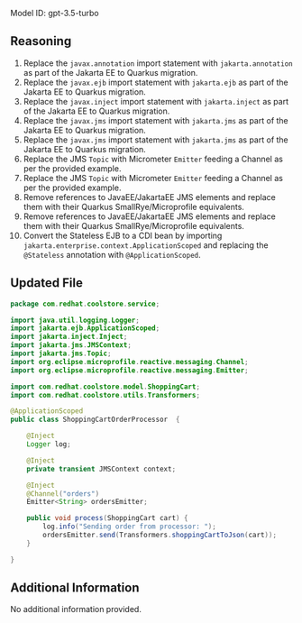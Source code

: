 Model ID: gpt-3.5-turbo
## Reasoning

1. Replace the `javax.annotation` import statement with `jakarta.annotation` as part of the Jakarta EE to Quarkus migration.
2. Replace the `javax.ejb` import statement with `jakarta.ejb` as part of the Jakarta EE to Quarkus migration.
3. Replace the `javax.inject` import statement with `jakarta.inject` as part of the Jakarta EE to Quarkus migration.
4. Replace the `javax.jms` import statement with `jakarta.jms` as part of the Jakarta EE to Quarkus migration.
5. Replace the `javax.jms` import statement with `jakarta.jms` as part of the Jakarta EE to Quarkus migration.
6. Replace the JMS `Topic` with Micrometer `Emitter` feeding a Channel as per the provided example.
7. Replace the JMS `Topic` with Micrometer `Emitter` feeding a Channel as per the provided example.
8. Remove references to JavaEE/JakartaEE JMS elements and replace them with their Quarkus SmallRye/Microprofile equivalents.
9. Remove references to JavaEE/JakartaEE JMS elements and replace them with their Quarkus SmallRye/Microprofile equivalents.
10. Convert the Stateless EJB to a CDI bean by importing `jakarta.enterprise.context.ApplicationScoped` and replacing the `@Stateless` annotation with `@ApplicationScoped`.

## Updated File

```java
package com.redhat.coolstore.service;

import java.util.logging.Logger;
import jakarta.ejb.ApplicationScoped;
import jakarta.inject.Inject;
import jakarta.jms.JMSContext;
import jakarta.jms.Topic;
import org.eclipse.microprofile.reactive.messaging.Channel;
import org.eclipse.microprofile.reactive.messaging.Emitter;

import com.redhat.coolstore.model.ShoppingCart;
import com.redhat.coolstore.utils.Transformers;

@ApplicationScoped
public class ShoppingCartOrderProcessor  {

    @Inject
    Logger log;

    @Inject
    private transient JMSContext context;

    @Inject
    @Channel("orders")
    Emitter<String> ordersEmitter;

    public void process(ShoppingCart cart) {
        log.info("Sending order from processor: ");
        ordersEmitter.send(Transformers.shoppingCartToJson(cart));
    }

}
```

## Additional Information

No additional information provided.